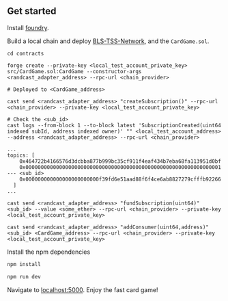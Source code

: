 ## Get started

Install [foundry](https://github.com/foundry-rs/foundry#installation).

Build a local chain and deploy [BLS-TSS-Network](https://github.com/ARPA-Network/BLS-TSS-Network), and the `CardGame.sol`.

```
cd contracts

forge create --private-key <local_test_account_private_key> src/CardGame.sol:CardGame --constructor-args <randcast_adapter_address> --rpc-url <chain_provider>

# Deployed to <CardGame_address>

cast send <randcast_adapter_address> "createSubscription()" --rpc-url <chain_provider> --private-key <local_test_account_private_key>

# Check the <sub_id>
cast logs --from-block 1 --to-block latest 'SubscriptionCreated(uint64 indexed subId, address indexed owner)' "" <local_test_account_address> --address <randcast_adapter_address> --rpc-url <chain_provider>

...
topics: [
  	0x464722b4166576d3dcbba877b999bc35cf911f4eaf434b7eba68fa113951d0bf
  	0x0000000000000000000000000000000000000000000000000000000000000001  --- <sub_id>
  	0x000000000000000000000000f39fd6e51aad88f6f4ce6ab8827279cfffb92266
  ]
...

cast send <randcast_adapter_address> "fundSubscription(uint64)" <sub_id> --value <some_ether> --rpc-url <chain_provider> --private-key <local_test_account_private_key>

cast send <randcast_adapter_address> "addConsumer(uint64,address)" <sub_id> <CardGame_address> --rpc-url <chain_provider> --private-key <local_test_account_private_key>
```

Install the npm dependencies

```bash
npm install
```

```bash
npm run dev
```

Navigate to [localhost:5000](http://localhost:5000). Enjoy the fast card game!
